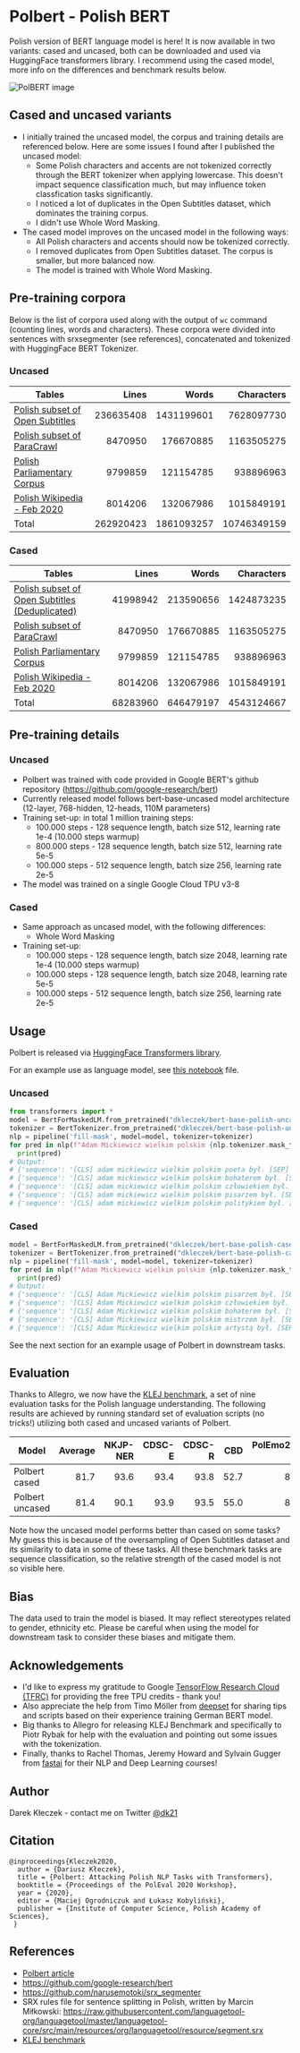 # Polbert - Polish BERT
Polish version of BERT language model is here! It is now available in two variants: cased and uncased, both can be downloaded and used via HuggingFace transformers library. I recommend using the cased model, more info on the differences and benchmark results below. 

![PolBERT image](/img/polbert.png)

## Cased and uncased variants

* I initially trained the uncased model, the corpus and training details are referenced below. Here are some issues I found after I published the uncased model:
    * Some Polish characters and accents are not tokenized correctly through the BERT tokenizer when applying lowercase. This doesn't impact sequence classification much, but may influence token classfication tasks significantly.
    * I noticed a lot of duplicates in the Open Subtitles dataset, which dominates the training corpus.
    * I didn't use Whole Word Masking. 
* The cased model improves on the uncased model in the following ways:
    * All Polish characters and accents should now be tokenized correctly. 
    * I removed duplicates from Open Subtitles dataset. The corpus is smaller, but more balanced now. 
    * The model is trained with Whole Word Masking. 

## Pre-training corpora

Below is the list of corpora used along with the output of `wc` command (counting lines, words and characters). These corpora were divided into sentences with srxsegmenter (see references), concatenated and tokenized with HuggingFace BERT Tokenizer. 

### Uncased

| Tables        | Lines           | Words  | Characters  |
| ------------- |--------------:| -----:| -----:|
| [Polish subset of Open Subtitles](http://opus.nlpl.eu/OpenSubtitles-v2018.php)      | 236635408| 1431199601 | 7628097730 |
| [Polish subset of ParaCrawl](http://opus.nlpl.eu/ParaCrawl.php)     | 8470950      |   176670885 | 1163505275 |
| [Polish Parliamentary Corpus](http://clip.ipipan.waw.pl/PPC) | 9799859      |    121154785 | 938896963 |
| [Polish Wikipedia - Feb 2020](https://dumps.wikimedia.org/plwiki/latest/plwiki-latest-pages-articles.xml.bz2) | 8014206      |    132067986 | 1015849191 |
| Total | 262920423      |    1861093257 | 10746349159 |

### Cased

| Tables        | Lines           | Words  | Characters  |
| ------------- |--------------:| -----:| -----:|
| [Polish subset of Open Subtitles (Deduplicated) ](http://opus.nlpl.eu/OpenSubtitles-v2018.php)      | 41998942| 213590656 | 1424873235 |
| [Polish subset of ParaCrawl](http://opus.nlpl.eu/ParaCrawl.php)     | 8470950      |   176670885 | 1163505275 |
| [Polish Parliamentary Corpus](http://clip.ipipan.waw.pl/PPC) | 9799859      |    121154785 | 938896963 |
| [Polish Wikipedia - Feb 2020](https://dumps.wikimedia.org/plwiki/latest/plwiki-latest-pages-articles.xml.bz2) | 8014206      |    132067986 | 1015849191 |
| Total | 68283960      |    646479197 | 4543124667 |


## Pre-training details

### Uncased 

* Polbert was trained with code provided in Google BERT's github repository (https://github.com/google-research/bert)
* Currently released model follows bert-base-uncased model architecture (12-layer, 768-hidden, 12-heads, 110M parameters)
* Training set-up: in total 1 million training steps: 
    * 100.000 steps - 128 sequence length, batch size 512, learning rate 1e-4 (10.000 steps warmup)
    * 800.000 steps - 128 sequence length, batch size 512, learning rate 5e-5
    * 100.000 steps - 512 sequence length, batch size 256, learning rate 2e-5
* The model was trained on a single Google Cloud TPU v3-8 

### Cased

* Same approach as uncased model, with the following differences:
    * Whole Word Masking
* Training set-up:
    * 100.000 steps - 128 sequence length, batch size 2048, learning rate 1e-4 (10.000 steps warmup)
    * 100.000 steps - 128 sequence length, batch size 2048, learning rate 5e-5
    * 100.000 steps - 512 sequence length, batch size 256, learning rate 2e-5


## Usage
Polbert is released via [HuggingFace Transformers library](https://huggingface.co/transformers/).

For an example use as language model, see [this notebook](/LM_testing.ipynb) file. 

### Uncased

```python
from transformers import *
model = BertForMaskedLM.from_pretrained("dkleczek/bert-base-polish-uncased-v1")
tokenizer = BertTokenizer.from_pretrained("dkleczek/bert-base-polish-uncased-v1")
nlp = pipeline('fill-mask', model=model, tokenizer=tokenizer)
for pred in nlp(f"Adam Mickiewicz wielkim polskim {nlp.tokenizer.mask_token} był."):
  print(pred)
# Output:
# {'sequence': '[CLS] adam mickiewicz wielkim polskim poeta był. [SEP]', 'score': 0.47196975350379944, 'token': 26596}
# {'sequence': '[CLS] adam mickiewicz wielkim polskim bohaterem był. [SEP]', 'score': 0.09127858281135559, 'token': 10953}
# {'sequence': '[CLS] adam mickiewicz wielkim polskim człowiekiem był. [SEP]', 'score': 0.0647173821926117, 'token': 5182}
# {'sequence': '[CLS] adam mickiewicz wielkim polskim pisarzem był. [SEP]', 'score': 0.05232388526201248, 'token': 24293}
# {'sequence': '[CLS] adam mickiewicz wielkim polskim politykiem był. [SEP]', 'score': 0.04554257541894913, 'token': 44095}
```

### Cased

```python
model = BertForMaskedLM.from_pretrained("dkleczek/bert-base-polish-cased-v1")
tokenizer = BertTokenizer.from_pretrained("dkleczek/bert-base-polish-cased-v1")
nlp = pipeline('fill-mask', model=model, tokenizer=tokenizer)
for pred in nlp(f"Adam Mickiewicz wielkim polskim {nlp.tokenizer.mask_token} był."):
  print(pred)
# Output:
# {'sequence': '[CLS] Adam Mickiewicz wielkim polskim pisarzem był. [SEP]', 'score': 0.5391148328781128, 'token': 37120}
# {'sequence': '[CLS] Adam Mickiewicz wielkim polskim człowiekiem był. [SEP]', 'score': 0.11683262139558792, 'token': 6810}
# {'sequence': '[CLS] Adam Mickiewicz wielkim polskim bohaterem był. [SEP]', 'score': 0.06021466106176376, 'token': 17709}
# {'sequence': '[CLS] Adam Mickiewicz wielkim polskim mistrzem był. [SEP]', 'score': 0.051870670169591904, 'token': 14652}
# {'sequence': '[CLS] Adam Mickiewicz wielkim polskim artystą był. [SEP]', 'score': 0.031787533313035965, 'token': 35680}
```

See the next section for an example usage of Polbert in downstream tasks. 

## Evaluation
Thanks to Allegro, we now have the [KLEJ benchmark](https://klejbenchmark.com/leaderboard/), a set of nine evaluation tasks for the Polish language understanding. The following results are achieved by running standard set of evaluation scripts (no tricks!) utilizing both cased and uncased variants of Polbert.

| Model	| Average |	NKJP-NER | CDSC-E |	CDSC-R |	CBD	| PolEmo2.0-IN |	PolEmo2.0-OUT |	DYK	| PSC |	AR |
| ------------- |--------------:|--------------:|--------------:|--------------:|--------------:|--------------:|--------------:|--------------:|--------------:|--------------:|
| Polbert cased | 81.7 |	93.6 |	93.4 |	93.8 |	52.7 |	87.4 |	71.1 |	59.1 |	98.6 |	85.2 |
| Polbert uncased | 81.4 |	90.1 |	93.9 |	93.5 |	55.0 |	88.1 |	68.8 |	59.4 |	98.8 |	85.4 |

Note how the uncased model performs better than cased on some tasks? My guess this is because of the oversampling of Open Subtitles dataset and its similarity to data in some of these tasks. All these benchmark tasks are sequence classification, so the relative strength of the cased model is not so visible here. 

## Bias
The data used to train the model is biased. It may reflect stereotypes related to gender, ethnicity etc. Please be careful when using the model for downstream task to consider these biases and mitigate them.  

## Acknowledgements
* I'd like to express my gratitude to Google [TensorFlow Research Cloud (TFRC)](https://www.tensorflow.org/tfrc) for providing the free TPU credits - thank you!
* Also appreciate the help from Timo Möller from [deepset](https://deepset.ai) for sharing tips and scripts based on their experience training German BERT model.
* Big thanks to Allegro for releasing KLEJ Benchmark and specifically to Piotr Rybak for help with the evaluation and pointing out some issues with the tokenization. 
* Finally, thanks to Rachel Thomas, Jeremy Howard and Sylvain Gugger from [fastai](https://www.fast.ai) for their NLP and Deep Learning courses! 

## Author
Darek Kłeczek - contact me on Twitter [@dk21](https://twitter.com/dk21)

## Citation
```
@inproceedings{Kleczek2020,
  author = {Dariusz Kłeczek},
  title = {Polbert: Attacking Polish NLP Tasks with Transformers},
  booktitle = {Proceedings of the PolEval 2020 Workshop},
  year = {2020},
  editor = {Maciej Ogrodniczuk and Łukasz Kobyliński},
  publisher = {Institute of Computer Science, Polish Academy of Sciences},
 }
 ```

## References
* [Polbert article](http://poleval.pl/files/poleval2020.pdf#page=79)
* https://github.com/google-research/bert
* https://github.com/narusemotoki/srx_segmenter
* SRX rules file for sentence splitting in Polish, written by Marcin Miłkowski: https://raw.githubusercontent.com/languagetool-org/languagetool/master/languagetool-core/src/main/resources/org/languagetool/resource/segment.srx
* [KLEJ benchmark](https://klejbenchmark.com/leaderboard/)